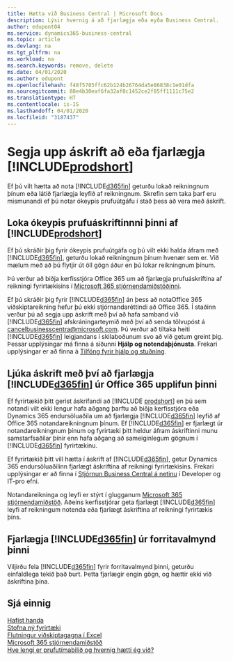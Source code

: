 ```yaml
---
title: Hætta við Business Central | Microsoft Docs
description: Lýsir hvernig á að fjarlægja eða eyða Business Central.
author: edupont04
ms.service: dynamics365-business-central
ms.topic: article
ms.devlang: na
ms.tgt_pltfrm: na
ms.workload: na
ms.search.keywords: remove, delete
ms.date: 04/01/2020
ms.author: edupont
ms.openlocfilehash: f48f5785ffc62b124b26764da5e86838c1e01dfa
ms.sourcegitcommit: 88e4b30eaf6fa32af0c1452ce2f85ff1111c75e2
ms.translationtype: HT
ms.contentlocale: is-IS
ms.lasthandoff: 04/01/2020
ms.locfileid: "3187437"
---
```

# <a name="unsubscribe-or-remove-prodshort"></a>Segja upp áskrift að eða fjarlægja [!INCLUDE[prodshort](includes/prodshort.md)]

Ef þú vilt hætta að nota [!INCLUDE[d365fin](includes/d365fin_md.md)] geturðu lokað reikningnum þínum eða látið fjarlægja leyfið af reikningnum. Skrefin sem taka þarf eru mismunandi ef þú notar ókeypis prufuútgáfu í stað þess að vera með áskrift.  

## <a name="closing-your-free-trial-of-prodshort"></a>Loka ókeypis prufuáskriftinnni þinni af [!INCLUDE[prodshort](includes/prodshort.md)]

Ef þú skráðir þig fyrir ókeypis prufuútgáfa og þú vilt ekki halda áfram með [!INCLUDE[d365fin](includes/d365fin_md.md)], geturðu lokað reikningnum þínum hvenær sem er. Við mælum með að þú flytjir út öll gögn áður en þú lokar reikningnum þínum. 

Þú verður að biðja kerfisstjóra Office 365 um að fjarlægja prufuáskriftina af reikningi fyrirtækisins í [Microsoft 365 stjórnendamiðstöðinni](https://admin.microsoft.com/). 

Ef þú skráðir þig fyrir [!INCLUDE[d365fin](includes/d365fin_md.md)] án þess að notaOffice 365 viðskiptareikning hefur þú ekki stjórnandaréttindi að Office 365. Í staðinn verður þú að segja upp áskrift með því að hafa samband við [!INCLUDE[d365fin](includes/d365fin_md.md)] afskráningarteymið með því að senda tölvupóst á cancelbusinesscentra@microsoft.com. Þú verður að tiltaka heiti [!INCLUDE[d365fin](includes/d365fin_md.md)] leigjandans í skilaboðunum svo að við getum greint þig. Þessar upplýsingar má finna á síðunni **Hjálp og notendaþjónusta**. Frekari upplýsingar er að finna á [Tilföng fyrir hjálp og stuðning](product-help-and-support.md).  

## <a name="unsubscribing-by-removing-d365fin-from-your-office-365-experience"></a>Ljúka áskrift með því að fjarlægja [!INCLUDE[d365fin](includes/d365fin_md.md)] úr Office 365 upplifun þinni

Ef fyrirtækið þitt gerist áskrifandi að [!INCLUDE [prodshort](includes/prodshort.md)] en þú sem notandi vilt ekki lengur hafa aðgang þarftu að biðja kerfisstjóra eða Dynamics 365 endursöluaðila um að fjarlægja [!INCLUDE[d365fin](includes/d365fin_md.md)] leyfið af Office 365 notandareikningnum þínum. Ef [!INCLUDE[d365fin](includes/d365fin_md.md)] er fjarlægt úr notandareikningnum þínum og fyrirtæki þitt heldur áfram áskriftinni munu samstarfsaðilar þínir enn hafa aðgang að sameiginlegum gögnum í [!INCLUDE[d365fin](includes/d365fin_md.md)] fyrirtækinu.  

Ef fyrirtækið þitt vill hætta í áskrift af [!INCLUDE[d365fin](includes/d365fin_md.md)], getur Dynamics 365 endursöluaðilinn fjarlægt áskriftina af reikningi fyrirtækisins. Frekari upplýsingar er að finna í [Stjórnun Business Central á netinu](/dynamics365/business-central/dev-itpro/administration/tenant-administration) í Developer og IT-pro efni.  

Notandareikninga og leyfi er stýrt í glugganum [Microsoft 365 stjórnendamiðstöð](https://admin.microsoft.com/). Aðeins kerfisstjórar geta fjarlægt [!INCLUDE[d365fin](includes/d365fin_md.md)] leyfi af reikningum notenda eða fjarlægt áskriftina af reikningi fyrirtækis þíns.  

## <a name="removing-d365fin-from-your-app-launcher"></a>Fjarlægja [!INCLUDE[d365fin](includes/d365fin_md.md)] úr forritavalmynd þinni
Viljirðu fela [!INCLUDE[d365fin](includes/d365fin_md.md)] fyrir forritavalmynd þinni, geturðu einfaldlega tekið það burt. Þetta fjarlægir engin gögn, og hættir ekki við áskriftina þína.  

## <a name="see-also"></a>Sjá einnig
[Hafist handa](product-get-started.md)  
[Stofna ný fyrirtæki](about-new-company.md)  
[Flutningur viðskiptagagna í Excel](about-export-data.md)  
[Microsoft 365 stjórnendamiðstöð](https://admin.microsoft.com/)  
[Hve lengi er prufutímabilið og hvernig hætti ég við?](https://community.dynamics.com/business/b/financials/archive/2016/11/28/how-long-is-the-trial-period-and-how-do-i-cancel)  
